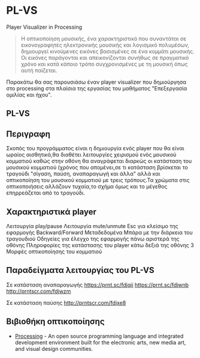 # PL-VS
Player Visualizer in Processing


> Η οπτικοποίηση μουσικής, ένα χαρακτηριστικό που συναντάται σε εικονογραφητές ηλεκτρονικής μουσικής και λογισμικό πολυμέσων, δημιουργεί κινούμενες εικόνες βασισμένες σε ένα κομμάτι μουσικής. Οι εικόνες παράγονται και απεικονίζονται συνήθως σε πραγματικό χρόνο και κατά κάποιο τρόπο συγχρονισμένες με τη μουσική όπως αυτή παίζεται.

Παρακάτω θα σας παρουσιάσω έναν player visualizer που δημιούργησα στο processing στα πλαίσια της εργασίας του μαθήματος "Επεξεργασία ομιλίας και ήχου".



##                                                        PL-VS

## Περιγραφη
Σκοπός του προγράμματος είναι η δημιουργία ενός player που θα είναι ωραίος αισθητικά,θα διαθέτει λειτουργίες χειρισμού ενός μουσικού κομματιού καθώς στην οθόνη θα αναγράφεται διαρκώς οι κατάσταση του μουσικού κομματιού (χρόνος που απομένει,σε τι κατάσταση βρίσκεται το τραγούδι "σίγαση, παύση, αναπαραγωγή και άλλα" αλλά και οπτικοποίηση του μουσικού κομματιού με τρεις τρόπους.Τα χρώματα στις οπτικοποιήσεις αλλάζουν τυχαία,το σχήμα όμως και το μέγεθος επηρρεάζεται από το τραγούδι.

## Χαρακτηριστικά player
Λειτουργία play/pause
Λειτουργία mute/unmute
Esc για κλείσιμο της εφαρμογής
Backward/Forward
Μεταδεδομένα
Μπάρα με την διάρκεια του τραγουδιού
Οδηγείες για έλεγχο της εφαρμογής πάνω αριστερά της οθόνης
Πληροφορίες της κατάστασης του player κάτω δεξιά της οθόνης
3 Μορφές οπτικοποίησης του κομματιού

## Παραδείγματα λειτουργίας του PL-VS 
Σε κατάσταση αναπαραγωγής
https://prnt.sc/fdjqii
https://prnt.sc/fdjwnb
http://prntscr.com/fdjwzm

Σε κατάσταση παύσης
http://prntscr.com/fdjxe8






## Βιβιοθήκη οπτικοποίησης
- [Processing](https://www.processing.org/) - An open source programming language and integrated development environment built for the electronic arts, new media art, and visual design communities.
